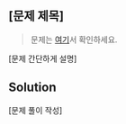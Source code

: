 ## [문제 제목]
> 문제는 [여기](https://www.acmicpc.net/problem/9498)서 확인하세요.

[문제 간단하게 설명]

## Solution

[문제 풀이 작성]

```javascript
```